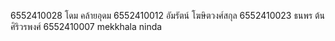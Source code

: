 6552410028 โดม คล้ายอุดม
6552410012 อัมรัตน์ โฆษิตวงศ์สกุล
6552410023 ธนพร ต้นศิริวรพงศ์
6552410007 mekkhala ninda
